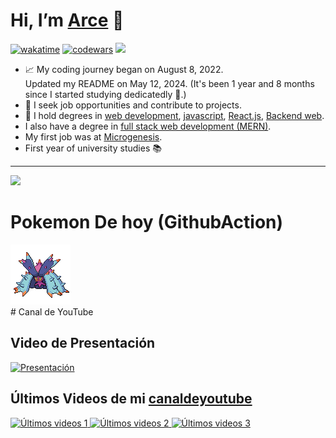 # Hi, I’m [Arce](https://www.linkedin.com/in/arcefelipe/) 👋

[![wakatime](https://wakatime.com/badge/user/5171ea5a-2f95-4085-b61a-0a425c9d1f8b.svg)](https://wakatime.com/@5171ea5a-2f95-4085-b61a-0a425c9d1f8b)
[![codewars](https://www.codewars.com/users/arceprogramando/badges/micro)](https://www.codewars.com/users/arceprogramando)
![](https://img.shields.io/badge/Top%20Language-Javascript-brightgreen?logo=javascript&logoColor=yellow)
- 📈 My coding journey began on August 8, 2022.  
Updated my README on May 12, 2024. (It's been 1 year and 8 months since I started studying dedicatedly 🎉.)
- 👀 I seek job opportunities and contribute to projects.
- 💎 I hold degrees in [web development](https://www.coderhouse.com/certificados/637579203779c3000ed1cb30), [javascript](https://www.coderhouse.com/certificados/63f649e3f457ee000ea355d6), [React.js](https://www.coderhouse.com/certificados/6422ef2e1553510002cd5b4f), [Backend web](https://www.coderhouse.com/certificados/6539a9e2f2e5240787425381?lang=es).
- I also have a degree in  [full stack web development (MERN)](https://www.coderhouse.com/certificados/6539a9e2f2e5242f3e42538c?lang=es).
- My first job was at [Microgenesis](https://microgenesis.net/).
- First year of university studies 📚

---
[![](https://github-readme-stats.vercel.app/api?username=arceprogramando&show_icons=true&theme=radical&rank_icon=github)](https://www.linkedin.com/in/arcefelipe/)

# Pokemon De hoy (GithubAction)

<img src="https://raw.githubusercontent.com/PokeAPI/sprites/master/sprites/pokemon/748.png"/>

<div class="Youtube-Content">
# Canal de YouTube

## Video de Presentación

[![Presentación](https://i.ytimg.com/vi/2GQs9a54IXY/hqdefault.jpg)](https://www.youtube.com/watch?v=2GQs9a54IXY)

## Últimos Videos de mi [canaldeyoutube](https://www.youtube.com/channel/UC3Dnra3CWle6GRayNRWiS1g)

<a href='https://www.youtube.com/watch?v=0E5gy7QtGpI' target='_blank'>
  <img width='30%' src='https://i.ytimg.com/vi/0E5gy7QtGpI/hqdefault.jpg' alt='Últimos videos 1' />
</a>
<a href='https://www.youtube.com/watch?v=JXkM0OvlTH0' target='_blank'>
  <img width='30%' src='https://i.ytimg.com/vi/JXkM0OvlTH0/hqdefault.jpg' alt='Últimos videos 2' />
</a>
<a href='https://www.youtube.com/watch?v=NeB2b8PwmnA' target='_blank'>
  <img width='30%' src='https://i.ytimg.com/vi/NeB2b8PwmnA/hqdefault.jpg' alt='Últimos videos 3' />
</a>
</div>